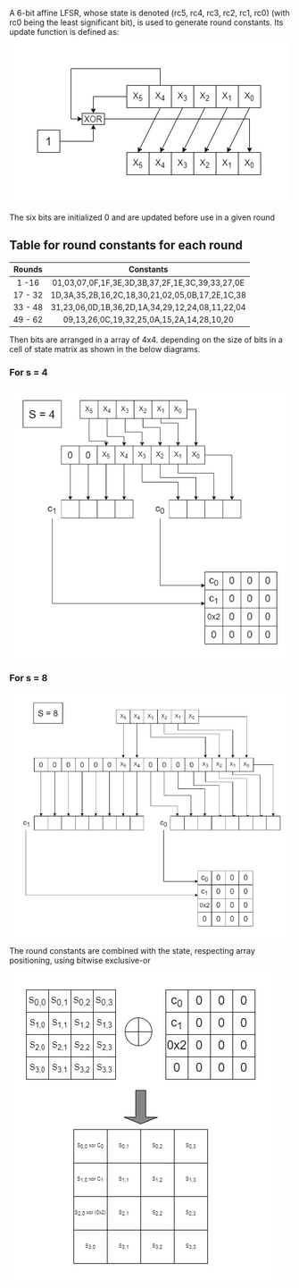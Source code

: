 A 6-bit affine LFSR, whose state is denoted (rc5, rc4, rc3, rc2, rc1, rc0)
(with rc0 being the least significant bit), is used to generate round constants. Its update
function is defined as:
![update function of the LFSR used in generating round constant](../images/lfsrroundconstant.jpg)

The six bits are initialized 0 and are updated before use in a given round <br />
## Table for round constants for each round
<!-- |  Round |1 2 3 4 5 6 7 8 9 10 11 12 13 14 15 16 17 18 19 20 21 22 23 24 25 26 27 28 29 30 31 32 33 34 35 36 37 38 39 40 41 42 43 44 45 46 47 48 49 50 51 52 53 54 55 56 57 58 59 60 61 62
| :---:  |
|constant| -->
| Rounds |Constants|
| :---:  |  :---:  |
| 1 -16 | 01,03,07,0F,1F,3E,3D,3B,37,2F,1E,3C,39,33,27,0E |
|17 - 32| 1D,3A,35,2B,16,2C,18,30,21,02,05,0B,17,2E,1C,38 |
|33 - 48| 31,23,06,0D,1B,36,2D,1A,34,29,12,24,08,11,22,04 |
|49 - 62|   09,13,26,0C,19,32,25,0A,15,2A,14,28,10,20     |


Then bits are arranged in a array of 4x4. depending on the size of bits in a cell of state matrix as shown in the below diagrams.
### For s = 4
![4x4 array from the affine 6 bits](../images/arrayformationfor4.jpg)

### For s = 8
![4x4 array from the affine 6 bits](../images/arrayformationfor8.jpg)


The round constants are combined with the state, respecting array positioning, using
bitwise exclusive-or

![XOR with round constant](..\images\xorwithroundconstant.jpg)

